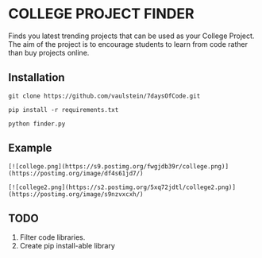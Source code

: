 # COLLEGE PROJECT FINDER

Finds you latest trending projects that can be used as your College Project.
The aim of the project is to encourage students to learn from code rather than buy projects online.

## Installation

    git clone https://github.com/vaulstein/7daysOfCode.git

    pip install -r requirements.txt

    python finder.py
    
## Example

    [![college.png](https://s9.postimg.org/fwgjdb39r/college.png)](https://postimg.org/image/df4s61jd7/)
    
    [![college2.png](https://s2.postimg.org/5xq72jdtl/college2.png)](https://postimg.org/image/s9nzvxcxh/)
    
## TODO

1. Filter code libraries.
2. Create pip install-able library

